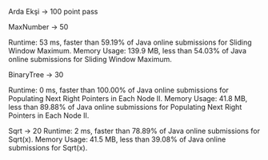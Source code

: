 Arda Ekşi -> 100 point pass

MaxNumber -> 50

Runtime: 53 ms, faster than 59.19% of Java online submissions for Sliding Window Maximum.
Memory Usage: 139.9 MB, less than 54.03% of Java online submissions for Sliding Window Maximum.

BinaryTree -> 30

Runtime: 0 ms, faster than 100.00% of Java online submissions for Populating Next Right Pointers in Each Node II.
Memory Usage: 41.8 MB, less than 89.88% of Java online submissions for Populating Next Right Pointers in Each Node II.

Sqrt -> 20
Runtime: 2 ms, faster than 78.89% of Java online submissions for Sqrt(x).
Memory Usage: 41.5 MB, less than 39.08% of Java online submissions for Sqrt(x).